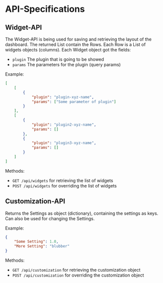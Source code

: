 # API-Specifications

## Widget-API

The Widget-API is being used for saving and retrieving the layout of the dashboard.
The returned List contain the Rows. Each Row is a List of widgets objects (columns).
Each Widget object got the fields:
- `plugin` The plugin that is going to be showed
- `params` The parameters for the plugin (query params)

Example:
```json
[
    [
        {
            "plugin": "plugin-xyz-name",
            "params": ["Some parameter of plugin"]
        }
    ],
    [
        {
            "plugin": "plugin2-xyz-name",
            "params": []
        },
        {
            "plugin": "plugin3-xyz-name",
            "params": []
        }
    ]
]
```
Methods:
- `GET /api/widgets` for retrieving the list of widgets
- `POST /api/widgets` for overriding the list of widgets

## Customization-API

Returns the Settings as object (dictionary), containing the settings as keys.
Can also be used for changing the Settings.

Example:
```json
{
    "Some Setting": 1.0,
    "More Setting": "blubber"
}
```
Methods:
- `GET /api/customization` for retrieving the customization object
- `POST /api/customization` for overriding the customization object